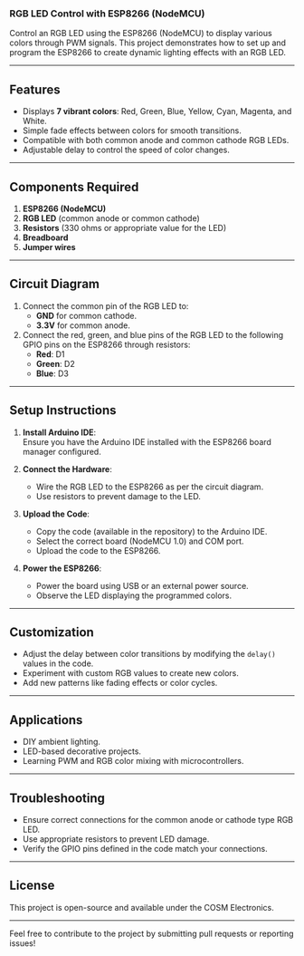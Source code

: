 ### RGB LED Control with ESP8266 (NodeMCU)  

Control an RGB LED using the ESP8266 (NodeMCU) to display various colors through PWM signals. This project demonstrates how to set up and program the ESP8266 to create dynamic lighting effects with an RGB LED.  

---

## Features  
- Displays **7 vibrant colors**: Red, Green, Blue, Yellow, Cyan, Magenta, and White.  
- Simple fade effects between colors for smooth transitions.  
- Compatible with both common anode and common cathode RGB LEDs.  
- Adjustable delay to control the speed of color changes.  

---

## Components Required  
1. **ESP8266 (NodeMCU)**  
2. **RGB LED** (common anode or common cathode)  
3. **Resistors** (330 ohms or appropriate value for the LED)  
4. **Breadboard**  
5. **Jumper wires**  

---

## Circuit Diagram  
1. Connect the common pin of the RGB LED to:  
   - **GND** for common cathode.  
   - **3.3V** for common anode.  
2. Connect the red, green, and blue pins of the RGB LED to the following GPIO pins on the ESP8266 through resistors:  
   - **Red**: D1  
   - **Green**: D2  
   - **Blue**: D3  

---

## Setup Instructions  
1. **Install Arduino IDE**:  
   Ensure you have the Arduino IDE installed with the ESP8266 board manager configured.  

2. **Connect the Hardware**:  
   - Wire the RGB LED to the ESP8266 as per the circuit diagram.  
   - Use resistors to prevent damage to the LED.  

3. **Upload the Code**:  
   - Copy the code (available in the repository) to the Arduino IDE.  
   - Select the correct board (NodeMCU 1.0) and COM port.  
   - Upload the code to the ESP8266.  

4. **Power the ESP8266**:  
   - Power the board using USB or an external power source.  
   - Observe the LED displaying the programmed colors.  

---

## Customization  
- Adjust the delay between color transitions by modifying the `delay()` values in the code.  
- Experiment with custom RGB values to create new colors.  
- Add new patterns like fading effects or color cycles.  

---

## Applications  
- DIY ambient lighting.  
- LED-based decorative projects.  
- Learning PWM and RGB color mixing with microcontrollers.  

---

## Troubleshooting  
- Ensure correct connections for the common anode or cathode type RGB LED.  
- Use appropriate resistors to prevent LED damage.  
- Verify the GPIO pins defined in the code match your connections.  

---

## License  
This project is open-source and available under the COSM Electronics.  

---

Feel free to contribute to the project by submitting pull requests or reporting issues!
